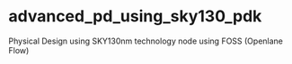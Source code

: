 # advanced_pd_using_sky130_pdk
Physical Design using SKY130nm technology node using FOSS (Openlane Flow)
